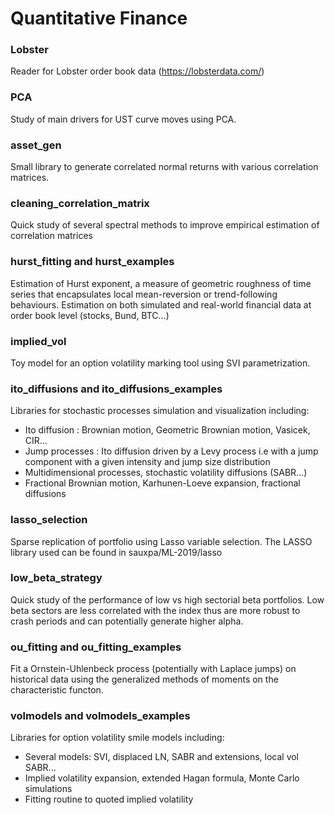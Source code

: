 # Quantitative Finance

### Lobster 
Reader for Lobster order book data (https://lobsterdata.com/)

### PCA
Study of main drivers for UST curve moves using PCA.

### asset_gen
Small library to generate correlated normal returns with various correlation matrices.

### cleaning_correlation_matrix
Quick study of several spectral methods to improve empirical estimation of correlation matrices

### hurst_fitting and hurst_examples
Estimation of Hurst exponent, a measure of geometric roughness of time series that encapsulates local mean-reversion or trend-following behaviours. Estimation on both simulated and real-world financial data at order book level (stocks, Bund, BTC...)

### implied_vol
Toy model for an option volatility marking tool using SVI parametrization.

### ito_diffusions and ito_diffusions_examples
Libraries for stochastic processes simulation and visualization including:
* Ito diffusion : Brownian motion, Geometric Brownian motion, Vasicek, CIR...
* Jump processes : Ito diffusion driven by a Levy process i.e with a jump component with a given intensity and jump size distribution
* Multidimensional processes, stochastic volatility diffusions (SABR...)
* Fractional Brownian motion, Karhunen-Loeve expansion, fractional diffusions

### lasso_selection
Sparse replication of portfolio using Lasso variable selection. The LASSO library used can be found in sauxpa/ML-2019/lasso

### low_beta_strategy
Quick study of the performance of low vs high sectorial beta portfolios. Low beta sectors are less correlated with the index thus are more robust to crash periods and can potentially generate higher alpha.

### ou_fitting and ou_fitting_examples
Fit a Ornstein-Uhlenbeck process (potentially with Laplace jumps) on historical data using the generalized methods of moments on the characteristic functon.

### volmodels and volmodels_examples
Libraries for option volatility smile models including:
* Several models: SVI, displaced LN, SABR and extensions, local vol SABR...
* Implied volatility expansion, extended Hagan formula, Monte Carlo simulations
* Fitting routine to quoted implied volatility

